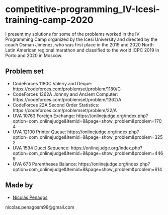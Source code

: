 ﻿# competitive-programming_IV-Icesi-training-camp-2020
I present my solutions for some of the problems worked in the IV Programming Camp organized by the Icesi University and directed by the coach Osman Jimenez, who was first place in the 2019 and 2020 North Latin American regional marathon and classified to the world ICPC 2019 in Porto and 2020 in Moscow.

## Problem set

<ul>
   <li type="disc">CodeForces 1180C	Valeriy and Deque: https://codeforces.com/problemset/problem/1180/C</li>
  <li type="disc">CodeForces 1362A	Johnny and Ancient Computer: https://codeforces.com/problemset/problem/1362/A</li>
  <li type="disc">CodeForces 22A	Second Order Statistics: https://codeforces.com/problemset/problem/22/A</li>
  <li type="disc">UVA 10763	Foreign Exchange: https://onlinejudge.org/index.php?option=com_onlinejudge&Itemid=8&page=show_problem&problem=1704</li>
  <li type="disc">UVA 12100	Printer Queue: https://onlinejudge.org/index.php?option=com_onlinejudge&Itemid=8&page=show_problem&problem=3252</li>
  <li type="disc">UVA 1594	Ducci Sequence: https://onlinejudge.org/index.php?option=com_onlinejudge&Itemid=8&page=show_problem&problem=4469</li>
  <li type="disc">UVA 673 Parentheses Balance: https://onlinejudge.org/index.php?option=com_onlinejudge&Itemid=8&page=show_problem&problem=614</li>
</ul>
  
## Made by
  <ul>
  <li><div><a href="https://github.com/nicolaspenagos" title="Nicolas Penagos">Nicolás Penagos</a>   </div></li>
  </ul> 
     <p>   nicolas.penagosm98@gmail.com </p>

